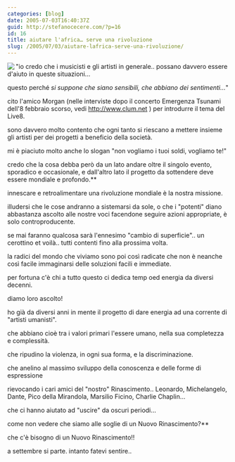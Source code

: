 ```yaml
---
categories: [blog]
date: 2005-07-03T16:40:37Z
guid: http://stefanocecere.com/?p=16
id: 16
title: aiutare l'africa… serve una rivoluzione
slug: /2005/07/03/aiutare-lafrica-serve-una-rivoluzione/
---
```


<img src="http://www.liceoeleonora.com/filosofia/rinascimento/leonardo.jpg" align="left" />"io credo che i musicisti e gli artisti in generale.. possano davvero essere d'aiuto in queste situazioni…
  
questo perché _si suppone che siano sensibili, che abbiano dei sentimenti…_"

cito l'amico Morgan (nelle interviste dopo il concerto Emergenza Tsunami dell'8 febbraio scorso, vedi <http://www.clum.net> ) per introdurre il tema del Live8.

sono davvero molto contento che ogni tanto si riescano a mettere insieme gli artisti per dei progetti a beneficio della società.

mi è piaciuto molto anche lo slogan "non vogliamo i tuoi soldi, vogliamo te!"

credo che la cosa debba però da un lato andare oltre il singolo evento, sporadico e occasionale, e dall'altro lato il progetto da sottendere deve essere mondiale e profondo.**</p> 

innescare e retroalimentare una rivoluzione mondiale è la nostra missione.</strong>

illudersi che le cose andranno a sistemarsi da sole, o che i "potenti" diano abbastanza ascolto alle nostre voci facendone seguire azioni appropriate, è solo controproducente.
  
se mai faranno qualcosa sarà l'ennesimo "cambio di superficie".. un cerottino et voilà.. tutti contenti fino alla prossima volta.

la radici del mondo che viviamo sono poi così radicate che non è neanche così facile immaginarsi delle soluzioni facili e immediate.

per fortuna c'è chi a tutto questo ci dedica temp oed energia da diversi decenni.
  
diamo loro ascolto!

ho già da diversi anni in mente il progetto di dare energia ad una corrente di "artisti umanisti".
  
che abbiano cioè tra i valori primari l'essere umano, nella sua completezza e complessità.
  
che ripudino la violenza, in ogni sua forma, e la discriminazione.
  
che anelino al massimo sviluppo della conoscenza e delle forme di espressione

rievocando i cari amici del "nostro" Rinascimento.. Leonardo, Michelangelo, Dante, Pico della Mirandola, Marsilio Ficino, Charlie Chaplin…
  
che ci hanno aiutato ad "uscire" da oscuri periodi…
  
come non vedere che siamo alle soglie di un Nuovo Rinascimento?**
  
che c'è bisogno di un Nuovo Rinascimento!!</p> 

a settembre si parte. intanto fatevi sentire..
  
</strong>